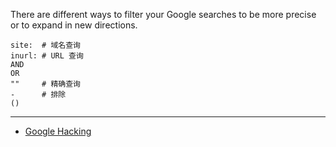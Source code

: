 There are different ways to filter your Google searches to be more precise or to expand in new directions.

```
site:  # 域名查询
inurl: # URL 查询
AND
OR
""     # 精确查询
-      # 排除
()
```

---

- [Google Hacking](https://www.exploit-db.com/google-hacking-database)

